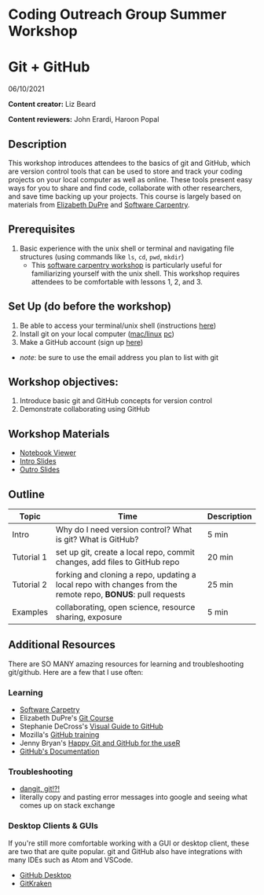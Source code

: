 # Coding Outreach Group Summer Workshop
# Git + GitHub
06/10/2021

__**Content creator:**__ Liz Beard

__**Content reviewers:**__ John Erardi, Haroon Popal



## Description
This workshop introduces attendees to the basics of git and GitHub, which are version control tools that can be used to store and track your coding projects on your local computer as well as online. These tools present easy ways for you to share and find code, collaborate with other researchers, and save time backing up your projects. This course is largely based on materials from [Elizabeth DuPre](https://emdupre.github.io/git-course/) and [Software Carpentry](https://swcarpentry.github.io/git-novice/).

## Prerequisites
1. Basic experience with the unix shell or terminal and navigating file structures (using commands like `ls`, `cd`, `pwd`, `mkdir`)
    - This [software carpentry workshop](https://swcarpentry.github.io/shell-novice/) is particularly useful for familiarizing yourself with the unix shell. This workshop requires attendees to be comfortable with lessons 1, 2, and 3.

## Set Up (do before the workshop)
1. Be able to access your terminal/unix shell (instructions [here](https://swcarpentry.github.io/shell-novice/setup.html))
2. Install git on your local computer ([mac/linux](https://git-scm.com/book/en/v2/Getting-Started-Installing-Git) [pc](https://neurodatasci-course-2020.netlify.app/setup/))
3. Make a GitHub account (sign up [here](https://github.com/))
- *note*: be sure to use the email address you plan to list with git

## Workshop objectives:
1. Introduce basic git and GitHub concepts for version control
2. Demonstrate collaborating using GitHub

## Workshop Materials
- [Notebook Viewer](https://tu-coding-outreach-group.github.io/cog_summer_workshops_2021/git-github/index.html)
- [Intro Slides](https://github.com/TU-Coding-Outreach-Group/cog_summer_workshops_2021/blob/main/git-github/git_github_intro-COG2021.pdf)
- [Outro Slides](https://github.com/TU-Coding-Outreach-Group/cog_summer_workshops_2021/blob/main/git-github/git_github_outro-COG2021.pdf)

## Outline
| Topic | Time | Description |
| --- | --- | --- |
| Intro | Why do I need version control? What is git? What is GitHub? | 5 min |
| Tutorial 1 | set up git, create a local repo, commit changes, add files to GitHub repo | 20 min |
| Tutorial 2 | forking and cloning a repo, updating a local repo with changes from the remote repo, **BONUS**: pull requests | 25 min |
| Examples | collaborating, open science, resource sharing, exposure | 5 min

## Additional Resources
There are SO MANY amazing resources for learning and troubleshooting git/github. Here are a few that I use often:

### Learning
- [Software Carpetry](https://swcarpentry.github.io/git-novice/)
- Elizabeth DuPre's [Git Course](https://emdupre.github.io/git-course/)
- Stephanie DeCross's [Visual Guide to GitHub](https://zenodo.org/record/3369466#.YL4cVDZKh24)
- Mozilla's [GitHub training](https://mozilla.github.io/open-leadership-training-series/articles/get-your-project-online/introducing-github-for-collaborative-work-and-version-control/)
- Jenny Bryan's [Happy Git and GitHub for the useR](https://happygitwithr.com/)
- [GitHub's Documentation](https://docs.github.com/en/github/getting-started-with-github/quickstart/set-up-git)

### Troubleshooting
- [dangit, git!?!](https://dangitgit.com/)
- literally copy and pasting error messages into google and seeing what comes up on stack exchange

### Desktop Clients & GUIs
If you're still more comfortable working with a GUI or desktop client, these are two that are quite popular. git and GitHub also have integrations with many IDEs such as Atom and VSCode. 
- [GitHub Desktop](https://desktop.github.com/)
- [GitKraken](https://www.gitkraken.com/)
